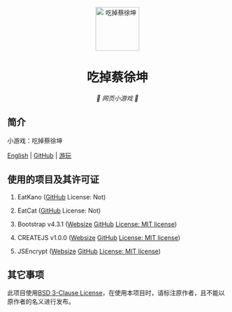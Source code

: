 <p align="center">
  <a href="https://chicxk.pages.dev/gai1/"><img src="favicon.ico" width="100" height="100" alt="吃掉蔡徐坤"></a>
</p>
<div align="center">

# 吃掉蔡徐坤

_🦌 网页小游戏 🥛_

</div>


## 简介

小游戏：吃掉蔡徐坤

[English](README_EN.md)
|
[GitHub](https://github.com/fgfobdpqjs)
|
[游玩](https://chicxk.pages.dev/gai1/)

## 使用的项目及其许可证

1. EatKano ([GitHub](https://github.com/arcxingye/EatKano) License: Not)

1. EatCat ([GitHub](https://github.com/122440367/eatcat) License: Not)

3. Bootstrap v4.3.1 ([Websize](https://getbootstrap.com/) [GitHub](https://github.com/twbs/bootstrap/releases/v4.3.1) [License: MIT license](https://raw.githubusercontent.com/twbs/bootstrap/refs/heads/main/LICENSE))

4. CREATEJS v1.0.0 ([Websize](http://createjs.com/) [GitHub](https://github.com/CreateJS/CreateJS) [License: MIT license](https://raw.githubusercontent.com/CreateJS/CreateJS/refs/heads/master/LICENSE))

5. JSEncrypt ([Websize](https://travistidwell.com/jsencrypt) [GitHub](https://github.com/travist/jsencrypt) [License: MIT license](https://raw.githubusercontent.com/travist/jsencrypt/refs/heads/master/LICENSE.txt))

## 其它事项

此项目使用[BSD 3-Clause License](https://raw.githubusercontent.com/fgfobdpqjs/EatKunGai1/refs/heads/main/LICENSE)，在使用本项目时，请标注原作者，且不能以原作者的名义进行发布。